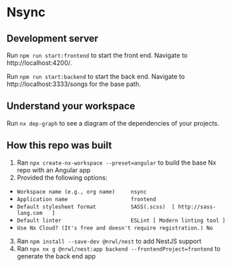 # Nsync

## Development server

Run `npm run start:frontend` to start the front end. Navigate to http://localhost:4200/.

Run `npm run start:backend` to start the back end. Navigate to http://localhost:3333/songs for the base path. 

## Understand your workspace

Run `nx dep-graph` to see a diagram of the dependencies of your projects.

## How this repo was built

1. Ran `npx create-nx-workspace --preset=angular` to build the base Nx repo with an Angular app
2. Provided the following options: 
- `Workspace name (e.g., org name)     nsync`
- `Application name                    frontend`
- `Default stylesheet format           SASS(.scss)  [ http://sass-lang.com   ]`
- `Default linter                      ESLint [ Modern linting tool ]`
- `Use Nx Cloud? (It's free and doesn't require registration.) No`
3. Ran `npm install --save-dev @nrwl/nest` to add NestJS support
4. Ran `npx nx g @nrwl/nest:app backend --frontendProject=frontend` to generate the back end app
